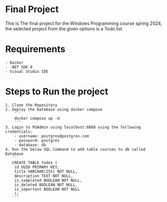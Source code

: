 # Final Project 

This is The final project for the Windows Programming course spring 2024, the selected project from the given options is a Todo list

# Requirements

    - Docker
    - .NET SDK 8
    - Visual Studio IDE

# Steps to Run the project
    
    1. Clone the Repository
    2. Deploy the Database using docker compose 
        ```
        docker compose up -d
        ```
    3. Login to PGAdmin using localhost:8888 using the following credentials:
        - username: postgres@postgres.com
        - password: postgres
        - database: db
    4. Run the below SQL Command to add table courses to db called Database
       ```
       CREATE TABLE todos (
        id UUID PRIMARY KEY,
        title VARCHAR(255) NOT NULL,
        description TEXT NOT NULL,
        is_completed BOOLEAN NOT NULL,
        is_deleted BOOLEAN NOT NULL,
        is_important BOOLEAN NOT NULL
        );
       ```